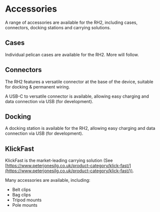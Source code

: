 # Accessories

A range of accessories are available for the RH2, including cases, connectors, docking stations and carrying solutions.

## Cases

Individual pelican cases are available for the RH2. More will follow.

## Connectors

The RH2 features a versatile connector at the base of the device, suitable for docking & permanent wiring.

A USB-C to versatile connector is available, allowing easy charging and data connection via USB (for development).

## Docking

A docking station is available for the RH2, allowing easy charging and data connection via USB (for development).

## KlickFast

KlickFast is the market-leading carrying solution (See [https://www.peterjonesilg.co.uk/product-category/klick-fast/](https://www.peterjonesilg.co.uk/product-category/klick-fast/)).

Many accessories are available, including:
 - Belt clips
 - Bag clips
 - Tripod mounts
 - Pole mounts
